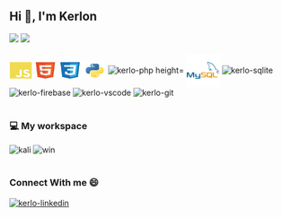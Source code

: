 ## Hi 👋, I'm Kerlon
<div>
 <img src= "https://github-readme-stats.vercel.app/api?username=kerlonfernandes&show_icons=true&theme=radical"/>
  <img height="180em" src="https://github-readme-stats.vercel.app/api/top-langs/?username=kerlonfernandes&layout=compact&langs_count=7&theme=radical"/>
</div>

<div style="display: inline_block"><br>
  <img align="center" alt="kerlo-Js" height="30" width="40" src="https://raw.githubusercontent.com/devicons/devicon/master/icons/javascript/javascript-plain.svg">
  <img align="center" alt="kerlo-HTML" height="30" width="40" src="https://raw.githubusercontent.com/devicons/devicon/master/icons/html5/html5-original.svg">
  <img align="center" alt="kerlo-CSS" height="30" width="40" src="https://raw.githubusercontent.com/devicons/devicon/master/icons/css3/css3-original.svg">
  <img align="center" alt="kerlo-Python" height="30" width="40"src="https://raw.githubusercontent.com/devicons/devicon/master/icons/python/python-original.svg">
   <img align="center" alt="kerlo-php height="60" width="60" src="https://cdn-icons-png.flaticon.com/512/5968/5968332.png"> 
    <img align="center" alt="kerlo-sql" height="60" width="60" src="https://raw.githubusercontent.com/devicons/devicon/master/icons/mysql/mysql-original-wordmark.svg"> 
     <img align="center" alt="kerlo-sqlite" height="40" width="50" src="https://camo.githubusercontent.com/1b8a779f280e099e2d67ab949dad604e25ce0d321e66474c04430201790b3874/68747470733a2f2f7777772e766563746f726c6f676f2e7a6f6e652f6c6f676f732f73716c6974652f73716c6974652d69636f6e2e737667">  
 <img align="center" alt="kerlo-firebase" height="45" width="45" src="https://img.icons8.com/color/512/google-firebase-console.png"> 
  <img align="center" alt="kerlo-vscode" height="35" width="35" src="https://cdn.icon-icons.com/icons2/2107/PNG/512/file_type_vscode_icon_130084.png">
  <img align="center" alt="kerlo-git" height="35" width="45" src="https://camo.githubusercontent.com/fbfcb9e3dc648adc93bef37c718db16c52f617ad055a26de6dc3c21865c3321d/68747470733a2f2f7777772e766563746f726c6f676f2e7a6f6e652f6c6f676f732f6769742d73636d2f6769742d73636d2d69636f6e2e737667">

</div>


<div style="display: inline_block>"><br>
 <h3>💻 My workspace</h3>
<img align="center" alt="kali" height="55" width="65" src="https://upload.wikimedia.org/wikipedia/commons/thumb/2/2b/Kali-dragon-icon.svg/2048px-Kali-dragon-icon.svg.png">
 <img align="center" alt="win" height="40" width="50" src="https://cdn-icons-png.flaticon.com/512/906/906308.png">
 

 </div>
 
 <div style="display: inline_block>"><br>
 <h3>Connect With me 😄</h3>

 <a href="https://www.linkedin.com/in/kerlon-fernandes"><img align="center" alt="kerlo-linkedin" height="40" width="40" src="https://cdn-icons-png.flaticon.com/512/174/174857.png"></a>
 </div>
